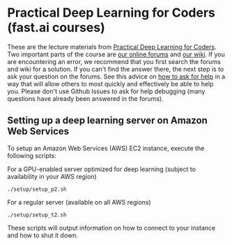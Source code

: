 # Practical Deep Learning for Coders (fast.ai courses)

These are the lecture materials from [Practical Deep Learning for Coders](http://course.fast.ai/). Two important parts of the course are  [our online forums](http://forums.fast.ai/) and [our wiki](http://wiki.fast.ai/index.php/Main_Page).  If you are encountering an error, we recommend that you first search the forums and wiki for a solution.  If you can't find the answer there, the next step is to ask your question on the forums.  See this advice on [how to ask for help](http://wiki.fast.ai/index.php/How_to_ask_for_Help) in a way that will allow others to most quickly and effectively be able to help you.  Please don't use Github Issues to ask for help debugging (many questions have already been answered in the forums).

## Setting up a deep learning server on Amazon Web Services

To setup an Amazon Web Services (AWS) EC2 instance, execute the following scripts:

For a GPU-enabled server optimized for deep learning (subject to availability in your AWS region)
```
./setup/setup_p2.sh
```
For a regular server (available on all AWS regions) 
```
./setup/setup_t2.sh
```

These scripts will output information on how to connect to your instance and how to shut it down.
